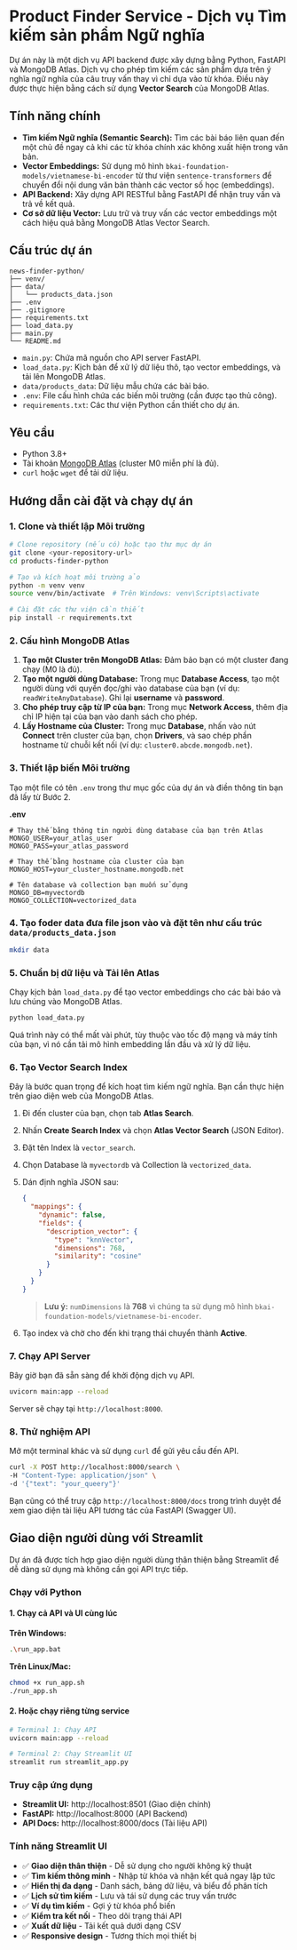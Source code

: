 
# Product Finder Service - Dịch vụ Tìm kiếm sản phẩm Ngữ nghĩa

Dự án này là một dịch vụ API backend được xây dựng bằng Python, FastAPI và MongoDB Atlas. Dịch vụ cho phép tìm kiếm các sản phẩm dựa trên ý nghĩa ngữ nghĩa của câu truy vấn thay vì chỉ dựa vào từ khóa. Điều này được thực hiện bằng cách sử dụng **Vector Search** của MongoDB Atlas.

## Tính năng chính

-   **Tìm kiếm Ngữ nghĩa (Semantic Search):** Tìm các bài báo liên quan đến một chủ đề ngay cả khi các từ khóa chính xác không xuất hiện trong văn bản.
-   **Vector Embeddings:** Sử dụng mô hình `bkai-foundation-models/vietnamese-bi-encoder` từ thư viện `sentence-transformers` để chuyển đổi nội dung văn bản thành các vector số học (embeddings).
-   **API Backend:** Xây dựng API RESTful bằng FastAPI để nhận truy vấn và trả về kết quả.
-   **Cơ sở dữ liệu Vector:** Lưu trữ và truy vấn các vector embeddings một cách hiệu quả bằng MongoDB Atlas Vector Search.

## Cấu trúc dự án

```
news-finder-python/
├── venv/
├── data/
│   └── products_data.json
├── .env
├── .gitignore
├── requirements.txt
├── load_data.py
├── main.py
└── README.md
```

-   `main.py`: Chứa mã nguồn cho API server FastAPI.
-   `load_data.py`: Kịch bản để xử lý dữ liệu thô, tạo vector embeddings, và tải lên MongoDB Atlas.
-   `data/products_data`: Dữ liệu mẫu chứa các bài báo.
-   `.env`: File cấu hình chứa các biến môi trường (cần được tạo thủ công).
-   `requirements.txt`: Các thư viện Python cần thiết cho dự án.

## Yêu cầu

-   Python 3.8+
-   Tài khoản [MongoDB Atlas](https://www.mongodb.com/cloud/atlas/register) (cluster M0 miễn phí là đủ).
-   `curl` hoặc `wget` để tải dữ liệu.

## Hướng dẫn cài đặt và chạy dự án

### 1. Clone và thiết lập Môi trường

```bash
# Clone repository (nếu có) hoặc tạo thư mục dự án
git clone <your-repository-url>
cd products-finder-python

# Tạo và kích hoạt môi trường ảo
python -m venv venv
source venv/bin/activate  # Trên Windows: venv\Scripts\activate

# Cài đặt các thư viện cần thiết
pip install -r requirements.txt
```

### 2. Cấu hình MongoDB Atlas

1.  **Tạo một Cluster trên MongoDB Atlas:** Đảm bảo bạn có một cluster đang chạy (M0 là đủ).
2.  **Tạo một người dùng Database:** Trong mục **Database Access**, tạo một người dùng với quyền đọc/ghi vào database của bạn (ví dụ: `readWriteAnyDatabase`). Ghi lại **username** và **password**.
3.  **Cho phép truy cập từ IP của bạn:** Trong mục **Network Access**, thêm địa chỉ IP hiện tại của bạn vào danh sách cho phép.
4.  **Lấy Hostname của Cluster:** Trong mục **Database**, nhấn vào nút **Connect** trên cluster của bạn, chọn **Drivers**, và sao chép phần hostname từ chuỗi kết nối (ví dụ: `cluster0.abcde.mongodb.net`).

### 3. Thiết lập biến Môi trường

Tạo một file có tên `.env` trong thư mục gốc của dự án và điền thông tin bạn đã lấy từ Bước 2.

**.env**
```env
# Thay thế bằng thông tin người dùng database của bạn trên Atlas
MONGO_USER=your_atlas_user
MONGO_PASS=your_atlas_password

# Thay thế bằng hostname của cluster của bạn
MONGO_HOST=your_cluster_hostname.mongodb.net

# Tên database và collection bạn muốn sử dụng
MONGO_DB=myvectordb
MONGO_COLLECTION=vectorized_data
```
### 4. Tạo foder data đưa file json vào và đặt tên như cấu trúc `data/products_data.json`
```bash
mkdir data
```
### 5. Chuẩn bị dữ liệu và Tải lên Atlas

Chạy kịch bản `load_data.py` để tạo vector embeddings cho các bài báo và lưu chúng vào MongoDB Atlas.

```bash
python load_data.py
```
Quá trình này có thể mất vài phút, tùy thuộc vào tốc độ mạng và máy tính của bạn, vì nó cần tải mô hình embedding lần đầu và xử lý dữ liệu.

### 6. Tạo Vector Search Index

Đây là bước quan trọng để kích hoạt tìm kiếm ngữ nghĩa. Bạn cần thực hiện trên giao diện web của MongoDB Atlas.

1.  Đi đến cluster của bạn, chọn tab **Atlas Search**.
2.  Nhấn **Create Search Index** và chọn **Atlas Vector Search** (JSON Editor).
3.  Đặt tên Index là `vector_search`.
4.  Chọn Database là `myvectordb` và Collection là `vectorized_data`.
5.  Dán định nghĩa JSON sau:

    ```json
    {
      "mappings": {
        "dynamic": false,
        "fields": {
          "description_vector": {
            "type": "knnVector",
            "dimensions": 768,
            "similarity": "cosine"
          }
        }
      }
    }
    ```
    > **Lưu ý:** `numDimensions` là **768** vì chúng ta sử dụng mô hình `bkai-foundation-models/vietnamese-bi-encoder`.

6.  Tạo index và chờ cho đến khi trạng thái chuyển thành **Active**.

### 7. Chạy API Server

Bây giờ bạn đã sẵn sàng để khởi động dịch vụ API.

```bash
uvicorn main:app --reload
```
Server sẽ chạy tại `http://localhost:8000`.

### 8. Thử nghiệm API

Mở một terminal khác và sử dụng `curl` để gửi yêu cầu đến API.

```bash
curl -X POST http://localhost:8000/search \
-H "Content-Type: application/json" \
-d '{"text": "your_queery"}'
```

Bạn cũng có thể truy cập `http://localhost:8000/docs` trong trình duyệt để xem giao diện tài liệu API tương tác của FastAPI (Swagger UI).

## Giao diện người dùng với Streamlit

Dự án đã được tích hợp giao diện người dùng thân thiện bằng Streamlit để dễ dàng sử dụng mà không cần gọi API trực tiếp.

### Chạy với Python

#### 1. Chạy cả API và UI cùng lúc

**Trên Windows:**
```bash
.\run_app.bat
```

**Trên Linux/Mac:**
```bash
chmod +x run_app.sh
./run_app.sh
```

#### 2. Hoặc chạy riêng từng service

```bash
# Terminal 1: Chạy API
uvicorn main:app --reload

# Terminal 2: Chạy Streamlit UI
streamlit run streamlit_app.py
```

### Truy cập ứng dụng

- **Streamlit UI:** http://localhost:8501 (Giao diện chính)
- **FastAPI:** http://localhost:8000 (API Backend)
- **API Docs:** http://localhost:8000/docs (Tài liệu API)

### Tính năng Streamlit UI

- ✅ **Giao diện thân thiện** - Dễ sử dụng cho người không kỹ thuật
- ✅ **Tìm kiếm thông minh** - Nhập từ khóa và nhận kết quả ngay lập tức
- ✅ **Hiển thị đa dạng** - Danh sách, bảng dữ liệu, và biểu đồ phân tích
- ✅ **Lịch sử tìm kiếm** - Lưu và tái sử dụng các truy vấn trước
- ✅ **Ví dụ tìm kiếm** - Gợi ý từ khóa phổ biến
- ✅ **Kiểm tra kết nối** - Theo dõi trạng thái API
- ✅ **Xuất dữ liệu** - Tải kết quả dưới dạng CSV
- ✅ **Responsive design** - Tương thích mọi thiết bị
